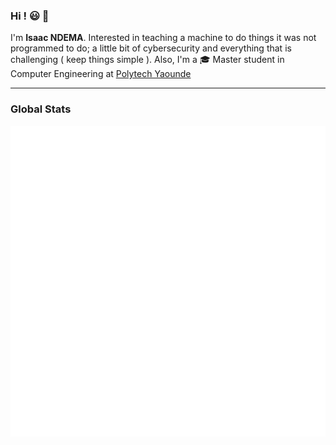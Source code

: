 ### Hi ! :smiley: 👋
I'm **Isaac NDEMA**. Interested in teaching a machine to do things it was not programmed to do; a little bit of cybersecurity and everything that is challenging ( keep things simple ). Also, I'm a :mortar_board: Master student in Computer Engineering at [Polytech Yaounde](https://polytechnique.cm)
<!--
 - I am looking for my way in this vast world of computer science: :thought_balloon: *What if we were interested in quantum cryptography :grey_question:*
 - :notes: In my ears, a bit of Drill Instrumental. Cameroonian web series embellish some days darkened by bugs.
 - :speech_balloon: Reachable via [ Telegram ](https://t.me/IsaacNdema)
 - :memo: *Simplicity is the garment of perfection.* , Wladimir Wolf-Gozin
-->
---
### Global Stats
<p>
    <img width="600"
         src="https://github.com/script-0/script-0/blob/main/github-metrics.svg" 
         alt="script-0's Github Metrics"
     />
</p>
